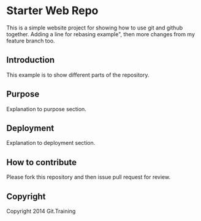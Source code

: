 # Starter Web Repo

This is a simple website project for showing how to use git and github together.
Adding a line for rebasing example", then more changes from my feature branch too.

## Introduction

This example is to show different parts of the repository.

## Purpose

Explanation to purpose section.

## Deployment

Explanation to deployment section.

## How to contribute

Please fork this repository and then issue pull request for review.

## Copyright

Copyright 2014 Git.Training